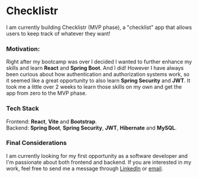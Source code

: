 <h1>Checklistr</h1>

I am currently building Checklistr (MVP phase), a "checklist" app that allows users to keep track of whatever they want!

<h3>Motivation:</h3> Right after my bootcamp was over I decided I wanted to further enhance my skills and learn <b>React</b> and <b>Spring Boot</b>. And I did! However I have always been curious about how authentication and authorization systems work, so it seemed like a great opportunity to also learn <b>Spring Security</b> and <b>JWT</b>. It took me a little over 2 weeks to learn those skills on my own and get the app from zero to the MVP phase.

<h3>Tech Stack</h3>
Frontend: <b>React</b>, <b>Vite</b> and <b>Bootstrap</b>.</br>
Backend: <b>Spring Boot</b>, <b>Spring Security</b>, <b>JWT</b>, <b>Hibernate</b> and <b>MySQL</b>.

<h3>Final Considerations</h3>
I am currently looking for my first opportunity as a software developer and I'm passionate about both frontend and backend. If you are interested in my work, feel free to send me a message through <a href="https://www.linkedin.com/in/miguel-valadas/">LinkedIn</a> or <a href="mailto:airesvaladas@gmail.com">email</a>.
